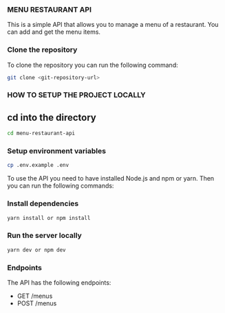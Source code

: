 ### MENU RESTAURANT API

This is a simple API that allows you to manage a menu of a restaurant. You can add and get the menu items.

### Clone the repository

To clone the repository you can run the following command:

```bash
git clone <git-repository-url>
```

### HOW TO SETUP THE PROJECT LOCALLY

## cd into the directory

```bash
cd menu-restaurant-api 
```

### Setup environment variables

```bash
cp .env.example .env
```

To use the API you need to have installed Node.js and npm or yarn. Then you can run the following commands:

### Install dependencies

```bash
yarn install or npm install 
```

### Run the server locally

```bash
yarn dev or npm dev
```

### Endpoints

The API has the following endpoints:

- GET /menus
- POST /menus


